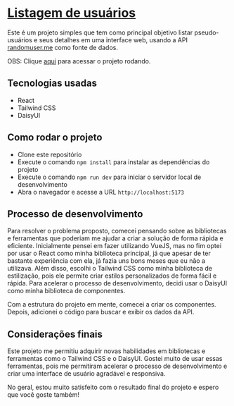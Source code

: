 # [Listagem de usuários](https://random-user-sand-five.vercel.app/)
Este é um projeto simples que tem como principal objetivo listar pseudo-usuários e seus detalhes em uma interface web, usando a API [randomuser.me](https://randomuser.me) como fonte de dados.

OBS: Clique [aqui](https://random-user-sand-five.vercel.app/) para acessar o projeto rodando.

## Tecnologias usadas
- React
- Tailwind CSS
- DaisyUI

## Como rodar o projeto
- Clone este repositório
- Execute o comando ``npm install`` para instalar as dependências do projeto
- Execute o comando ``npm run dev`` para iniciar o servidor local de desenvolvimento
- Abra o navegador e acesse a URL ``http://localhost:5173``

## Processo de desenvolvimento

Para resolver o problema proposto, comecei pensando sobre as bibliotecas e ferramentas que poderiam me ajudar a criar a solução de forma rápida e eficiente. Inicialmente pensei em fazer utilizando VueJS, mas no fim optei por usar o React como minha biblioteca principal, já que apesar de ter bastante experiência com ela, já fazia uns bons meses que eu não a utilizava. Além disso, escolhi o Tailwind CSS como minha biblioteca de estilização, pois ele permite criar estilos personalizados de forma fácil e rápida. Para acelerar o processo de desenvolvimento, decidi usar o DaisyUI como minha biblioteca de componentes.

Com a estrutura do projeto em mente, comecei a criar os componentes. Depois, adicionei o código para buscar e exibir os dados da API.

## Considerações finais

Este projeto me permitiu adquirir novas habilidades em bibliotecas e ferramentas como o Tailwind CSS e o DaisyUI. Gostei muito de usar essas ferramentas, pois me permitiram acelerar o processo de desenvolvimento e criar uma interface de usuário agradável e responsiva.

No geral, estou muito satisfeito com o resultado final do projeto e espero que você goste também!
